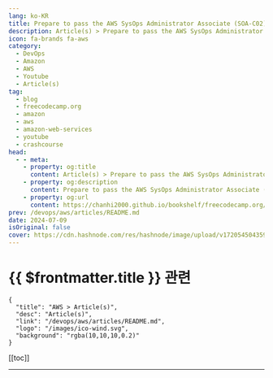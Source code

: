 ```yaml
---
lang: ko-KR
title: Prepare to pass the AWS SysOps Administrator Associate (SOA-C02) Certification
description: Article(s) > Prepare to pass the AWS SysOps Administrator Associate (SOA-C02) Certification
icon: fa-brands fa-aws
category: 
  - DevOps
  - Amazon
  - AWS
  - Youtube
  - Article(s)
tag: 
  - blog
  - freecodecamp.org
  - amazon
  - aws
  - amazon-web-services
  - youtube
  - crashcourse
head:
  - - meta:
    - property: og:title
      content: Article(s) > Prepare to pass the AWS SysOps Administrator Associate (SOA-C02) Certification
    - property: og:description
      content: Prepare to pass the AWS SysOps Administrator Associate (SOA-C02) Certification
    - property: og:url
      content: https://chanhi2000.github.io/bookshelf/freecodecamp.org/prepare-to-pass-the-aws-sysops-administrator-associate-soa-c02-certification.html
prev: /devops/aws/articles/README.md
date: 2024-07-09
isOriginal: false
cover: https://cdn.hashnode.com/res/hashnode/image/upload/v1720545043594/ddc3d8e9-89d6-4e97-b041-d32739e2cf06.png
---
```


# {{ $frontmatter.title }} 관련

```component VPCard
{
  "title": "AWS > Article(s)",
  "desc": "Article(s)",
  "link": "/devops/aws/articles/README.md",
  "logo": "/images/ico-wind.svg",
  "background": "rgba(10,10,10,0.2)"
}
```

[[toc]]

---

<SiteInfo
  name="Prepare to pass the AWS SysOps Administrator Associate (SOA-C02) Certification"
  desc="Are you trying to earn the AWS SysOps Administrator Associate certification? We just released a MASSIVE course on the freeCodeCamp.org YouTube channel that is is designed to help you pass the certification exam and showcase your expertise in AWS tech..."
  url="https://freecodecamp.org/news/prepare-to-pass-the-aws-sysops-administrator-associate-soa-c02-certification/"
  logo="https://cdn.freecodecamp.org/universal/favicons/favicon.ico"
  preview="https://cdn.hashnode.com/res/hashnode/image/upload/v1720545043594/ddc3d8e9-89d6-4e97-b041-d32739e2cf06.png"/>

<!-- TODO: 작성 -->

